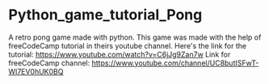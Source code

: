 # Python_game_tutorial_Pong
A retro pong game made with python. 
This game was made with the help of freeCodeCamp tutorial in theirs youtube channel.
Here's the link for the tutorial: https://www.youtube.com/watch?v=C6jJg9Zan7w
Link for freeCodeCamp channel: https://www.youtube.com/channel/UC8butISFwT-Wl7EV0hUK0BQ
